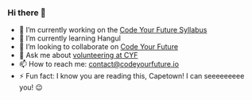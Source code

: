 ### Hi there 👋

- 🔭 I’m currently working on the [Code Your Future Syllabus](https://github.com/CodeYourFuture/syllabus/)
- 🌱 I’m currently learning Hangul
- 👯 I’m looking to collaborate on [Code Your Future](https://syllabus.codeyourfuture.io/contributing/overview)
- 💬 Ask me about [volunteering at CYF](https://codeyourfuture.io/volunteers/)
- 📫 How to reach me: contact@codeyourfuture.io
- ⚡ Fun fact: I know you are reading this, Capetown! I can seeeeeeeee you! 😉 

